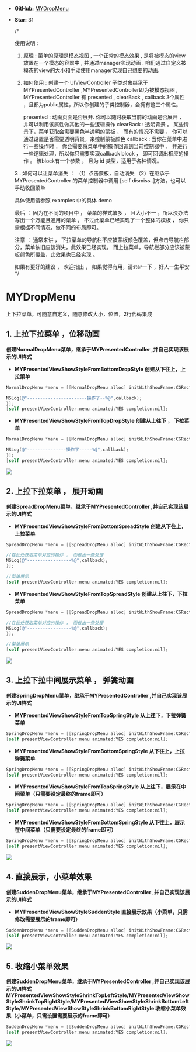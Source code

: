 * **GitHub:** [MYDropMenu](https://github.com/coderMyy/MYDropMenu)
* **Star:** 31 



    /*
     
     使用说明 : 
     
     1. 原理 : 菜单的原理是模态视图 , 一个正常的模态效果 , 是将被模态的view放置在一个模态的容器中 , 并通过manager实现动画 . 咱们通过自定义被模态的view的大小和手动使用manager实现自己想要的动画.
     
     2. 如何使用 : 创建一个 UIViewController 子类对象继承于 MYPresentedController ,MYPresentedController即为被模态视图 , MYPresentedController 有 presented , clearBack , callback 3个属性 ，且都为public属性，所以你创建的子类控制器，会拥有这三个属性。
        
        presented : 动画页面是否展开. 你可以随时获取当前的动画是否展开 ， 并可以利用该属性做其他的一些逻辑操作
        clearBack : 透明背景 。 某些情景下，菜单获取会需要黑色半透明的蒙板 ， 而有的情况不需要 ， 你可以通过设置是否需要透明背景，来控制蒙板颜色
        callback  : 当你在菜单中进行一些操作时 ， 你会需要将菜单中的操作回调到当前控制器中 ， 并进行一些逻辑处理，所以你只需要实现callback block ， 即可回调出相应的操作 。 该block有一个参数 ， 且为 id 类型，适用于各种情况。
     
     3 . 如何可以让菜单消失 ： （1）点击蒙板，自动消失  （2）在继承于 MYPresentedController 的菜单控制器中调用 [self dismiss..]方法，也可以手动收回菜单
     
     具体使用请参照  examples 中的具体 demo
     
     最后 ： 因为在不同的项目中 ， 菜单的样式繁多 ， 且大小不一 ，所以没办法写出一个万能且通用的菜单 ， 不过此菜单已经实现了一个整体的模板 ， 你只需根据不同情况，做不同的布局即可。
     
     注意 ： 通常来讲 ， 下拉菜单的导航栏不应被蒙板颜色覆盖，但点击导航栏部分，菜单依旧应该消失，此效果已经实现。
                      而上拉菜单，导航栏部分应该被蒙板颜色所覆盖，此效果也已经实现 。 
     
     如果有更好的建议 ， 欢迎指出 ， 如果觉得有用，请star一下 ，好人一生平安
     */




# MYDropMenu

上下拉菜单，可随意自定义，随意修改大小，位置，2行代码集成

## 1. 上拉下拉菜单 ，位移动画

**创建NormalDropMenu菜单，继承于MYPresentedController ,并自己实现该展示的UI样式**

* **MYPresentedViewShowStyleFromBottomDropStyle  创建从下往上，上拉菜单**

```objective-c
NormalDropMenu *menu = [[NormalDropMenu alloc] initWithShowFrame:CGRectMake(0, [UIScreen mainScreen].bounds.size.height - 320, [UIScreen mainScreen].bounds.size.width, 320) ShowStyle:MYPresentedViewShowStyleFromBottomDropStyle callback:^(id callback) {

NSLog(@"-----------------------操作了--%@",callback);
}];
[self presentViewController:menu animated:YES completion:nil];
```


* **MYPresentedViewShowStyleFromTopDropStyle 创建从上往下 ， 下拉菜单**

```objective-c
NormalDropMenu *menu = [[NormalDropMenu alloc] initWithShowFrame:CGRectMake(0, 64, [UIScreen mainScreen].bounds.size.width, 320) ShowStyle:MYPresentedViewShowStyleFromTopDropStyle callback:^(id callback) {

NSLog(@"---------------操作了-----%@",callback);
}];
[self presentViewController:menu animated:YES completion:nil];
```
![](https://ws1.sinaimg.cn/large/006tNc79gy1fh5hdzepkdg308e0f3t9m.gif)





## 2. 上拉下拉菜单 ， 展开动画

**创建SpreadDropMenu菜单，继承于MYPresentedController ,并自己实现该展示的UI样式**

* **MYPresentedViewShowStyleFromBottomSpreadStyle 创建从下往上， 上拉菜单**

```objective-c
SpreadDropMenu *menu = [[SpreadDropMenu alloc] initWithShowFrame:CGRectMake(0, [UIScreen mainScreen].bounds.size.height - 300, [UIScreen mainScreen].bounds.size.width, 300) ShowStyle:MYPresentedViewShowStyleFromBottomSpreadStyle callback:^(id callback) {

//在此处获取菜单对应的操作 ， 而做出一些处理
NSLog(@"-----------------%@",callback);
}];

//菜单展示
[self presentViewController:menu animated:YES completion:nil];
```


* **MYPresentedViewShowStyleFromTopSpreadStyle 创建从上往下，下拉菜单**

```objective-c
SpreadDropMenu *menu = [[SpreadDropMenu alloc] initWithShowFrame:CGRectMake(0,64, [UIScreen mainScreen].bounds.size.width, 300) ShowStyle:MYPresentedViewShowStyleFromTopSpreadStyle callback:^(id callback) {

//在此处获取菜单对应的操作 ， 而做出一些处理
NSLog(@"-----------------%@",callback);
}];

//菜单展示
[self presentViewController:menu animated:YES completion:nil];
```
![](https://ws3.sinaimg.cn/large/006tNc79gy1fh5hhnfbt4g308e0f3myd.gif)





## 3. 上拉下拉中间展示菜单 ， 弹簧动画

 **创建SpringDropMenu菜单，继承于MYPresentedController ,并自己实现该展示的UI样式**


* **MYPresentedViewShowStyleFromTopSpringStyle 从上往下，下拉弹簧菜单**

```objective-c
SpringDropMenu *menu = [[SpringDropMenu alloc] initWithShowFrame:CGRectMake(0, 64, [UIScreen mainScreen].bounds.size.width, 300) ShowStyle:MYPresentedViewShowStyleFromTopSpringStyle callback:nil];
[self presentViewController:menu animated:YES completion:nil];
```



* **MYPresentedViewShowStyleFromBottomSpringStyle 从下往上，上拉弹簧菜单**

```objective-c
SpringDropMenu *menu = [[SpringDropMenu alloc] initWithShowFrame:CGRectMake(0, [UIScreen mainScreen].bounds.size.height - 300, [UIScreen mainScreen].bounds.size.width, 300) ShowStyle:MYPresentedViewShowStyleFromBottomSpringStyle callback:nil];
[self presentViewController:menu animated:YES completion:nil];
```



* **MYPresentedViewShowStyleFromTopSpringStyle 从上往下，展示在中间菜单（只需要设定最终的frame即可）**

```objective-c
SpringDropMenu *menu = [[SpringDropMenu alloc] initWithShowFrame:CGRectMake(([UIScreen mainScreen].bounds.size.width - 300)*0.5, ([UIScreen mainScreen].bounds.size.height - 300)*0.5, 300, 300) ShowStyle:MYPresentedViewShowStyleFromTopSpringStyle callback:nil];
[self presentViewController:menu animated:YES completion:nil];
```



* **MYPresentedViewShowStyleFromBottomSpringStyle 从下往上，展示在中间菜单（只需要设定最终的frame即可）**

```objective-c
SpringDropMenu *menu = [[SpringDropMenu alloc] initWithShowFrame:CGRectMake(([UIScreen mainScreen].bounds.size.width - 300)*0.5, ([UIScreen mainScreen].bounds.size.height - 300)*0.5, 300, 300) ShowStyle:MYPresentedViewShowStyleFromBottomSpringStyle callback:nil];
[self presentViewController:menu animated:YES completion:nil];
```

![](https://ws2.sinaimg.cn/large/006tNc79gy1fh5hkchpn6g308e0f3n1h.gif)



## 4. 直接展示，小菜单效果

**创建SuddenDropMenu菜单，继承于MYPresentedController ,并自己实现该展示的UI样式**



* **MYPresentedViewShowStyleSuddenStyle 直接展示效果（小菜单，只需修改需要展示的frame即可）**

```objective-c
SuddenDropMenu *menu = [[SuddenDropMenu alloc] initWithShowFrame:CGRectMake(0, 200, [UIScreen mainScreen].bounds.size.width, 300) ShowStyle:MYPresentedViewShowStyleSuddenStyle callback:nil];
[self presentViewController:menu animated:YES completion:nil];
```

![](https://ws2.sinaimg.cn/large/006tNc79gy1fh5hlau0ikg308e0f33zm.gif)



## 5. 收缩小菜单效果

 **创建SuddenDropMenu菜单，继承于MYPresentedController ,并自己实现该展示的UI样式**
**MYPresentedViewShowStyleShrinkTopLeftStyle/MYPresentedViewShowStyleShrinkTopRightStyle/MYPresentedViewShowStyleShrinkBottomLeftStyle/MYPresentedViewShowStyleShrinkBottomRightStyle 收缩小菜单效果（小菜单，只需设置需要展示的frame即可）**

```objective-c
SuddenDropMenu *menu = [[SuddenDropMenu alloc] initWithShowFrame:CGRectMake(0, 200, [UIScreen mainScreen].bounds.size.width, 300) ShowStyle:MYPresentedViewShowStyleShrinkTopLeftStyle callback:nil];
[self presentViewController:menu animated:YES completion:nil];
```

![](https://ws2.sinaimg.cn/large/006tNc79gy1fh5hm00ocwg308j0g80ui.gif)








